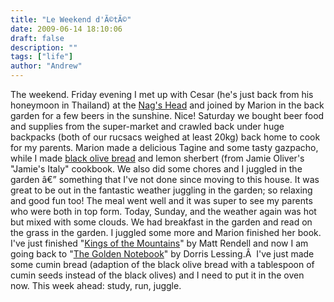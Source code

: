 ```yaml
---
title: "Le Weekend d'Ã©tÃ©"
date: 2009-06-14 18:10:06
draft: false
description: ""
tags: ["life"]
author: "Andrew"
---
```


The weekend. Friday evening I met up with Cesar (he's just back from his honeymoon in Thailand) at the [Nag's Head](http://www.nagsheadreading.com/ "nag's head - reading") and joined by Marion in the back garden for a few beers in the sunshine. Nice! Saturday we bought beer food and supplies from the super-market and crawled back under huge backpacks (both of our rucsacs weighed at least 20kg) back home to cook for my parents. Marion made a delicious Tagine and some tasty gazpacho, while I made [black olive bread](http://allrecipes.com/Recipe/Mediterranean-Black-Olive-Bread/Detail.aspx "Black Olive Bread") and lemon sherbert (from Jamie Oliver's "Jamie's Italy" cookbook. We also did some chores and I juggled in the garden â€” something that I've not done since moving to this house. It was great to be out in the fantastic weather juggling in the garden; so relaxing and good fun too! The meal went well and it was super to see my parents who were both in top form. Today, Sunday, and the weather again was hot but mixed with some clouds. We had breakfast in the garden and read on the grass in the garden. I juggled some more and Marion finished her book. I've just finished "[Kings of the Mountains](http://www.amazon.co.uk/Kings-Mountains-Colombias-Cycling-Changed/dp/1854109111 "kings of the montains")" by Matt Rendell and now I am going back to "[The Golden Notebook](http://en.wikipedia.org/wiki/The_Golden_Notebook "The Golden Notebook")" by Dorris Lessing.Â  I've just made some cumin bread (adaption of the black olive bread with a tablespoon of cumin seeds instead of the black olives) and I need to put it in the oven now. This week ahead: study, run, juggle.
